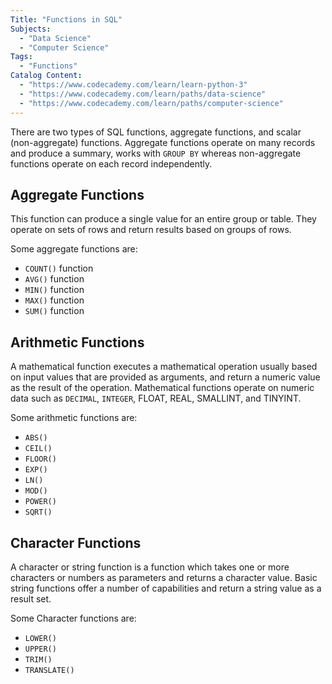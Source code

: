 ```yaml
---
Title: "Functions in SQL"
Subjects:
  - "Data Science"
  - "Computer Science"
Tags: 
  - "Functions"
Catalog Content:
  - "https://www.codecademy.com/learn/learn-python-3"
  - "https://www.codecademy.com/learn/paths/data-science"
  - "https://www.codecademy.com/learn/paths/computer-science"
---
```


There are two types of SQL functions, aggregate functions, and scalar (non-aggregate) functions. Aggregate functions operate on many records and produce a summary, works with `GROUP BY` whereas non-aggregate functions operate on each record independently.

## Aggregate Functions

This function can produce a single value for an entire group or table. They operate on sets of rows and return results based on groups of rows.

Some aggregate functions are:

* `COUNT()` function
* `AVG()` function
* `MIN()` function
* `MAX()` function
* `SUM()` function

## Arithmetic Functions

A mathematical function executes a mathematical operation usually based on input values that are provided as arguments, and return a numeric value as the result of the operation. Mathematical functions operate on numeric data such as `DECIMAL`, `INTEGER`, FLOAT, REAL, SMALLINT, and TINYINT.

Some arithmetic functions are:

- `ABS()`
- `CEIL()`
- `FLOOR()`
- `EXP()`
- `LN()`
- `MOD()`
- `POWER()`
- `SQRT()`

## Character Functions

A character or string function is a function which takes one or more characters or numbers as parameters and returns a character value. Basic string functions offer a number of capabilities and return a string value as a result set.

Some Character functions are:

- `LOWER()`
- `UPPER()`
- `TRIM()`
- `TRANSLATE()`